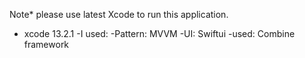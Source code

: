 
Note* 
please use latest Xcode to run this application.
- xcode 13.2.1
-I used:
-Pattern: MVVM
-UI: Swiftui
-used: Combine framework



